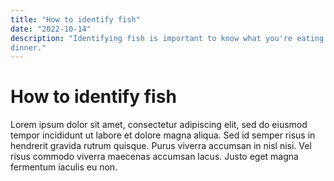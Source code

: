 ```yaml
---
title: "How to identify fish"
date: "2022-10-14"
description: "Identifying fish is important to know what you're eating for
dinner."
---
```


# How to identify fish

Lorem ipsum dolor sit amet, consectetur adipiscing elit, sed do eiusmod
tempor incididunt ut labore et dolore magna aliqua. Sed id semper risus in
hendrerit gravida rutrum quisque. Purus viverra accumsan in nisl nisi. Vel
risus commodo viverra maecenas accumsan lacus. Justo eget magna fermentum
iaculis eu non.
